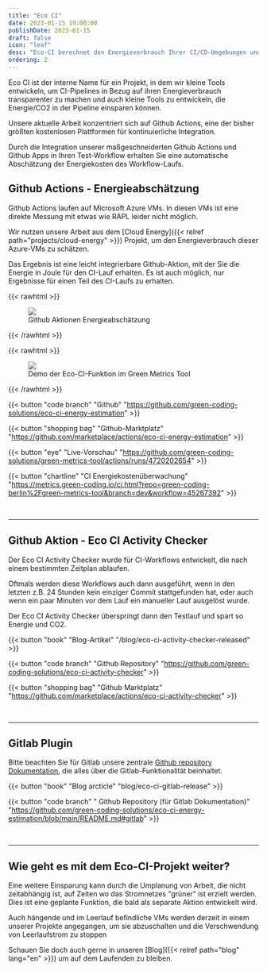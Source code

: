 ```yaml
---
title: "Eco CI"
date: 2023-01-15 19:00:00
publishDate: 2023-01-15
draft: false
icon: "leaf"
desc: "Eco-CI berechnet den Energieverbrauch Ihrer CI/CD-Umgebungen und unterstützt GitHub sowie GitLab. Es verfolgt den Energieverbrauch der Durchläufe für ein genaues Energiemanagement und Budgetierung. Zu den Schlüsselfunktionen gehören Echtzeitmessungen und Datenexport, die nachhaltige Entwicklungspraktiken ermöglichen."
ordering: 2
---
```


Eco CI ist der interne Name für ein Projekt, in dem wir kleine Tools entwickeln, um CI-Pipelines in Bezug auf ihren Energieverbrauch transparenter zu machen und auch kleine Tools zu entwickeln, die Energie/CO2 in der Pipeline einsparen können.

Unsere aktuelle Arbeit konzentriert sich auf Github Actions, eine der bisher größten kostenlosen Plattformen für kontinuierliche Integration.

Durch die Integration unserer maßgeschneiderten Github Actions und Github Apps in Ihren Test-Workflow erhalten Sie eine automatische Abschätzung der Energiekosten des Workflow-Laufs.

## Github Actions - Energieabschätzung

Github Actions laufen auf Microsoft Azure VMs. In diesen VMs ist eine direkte Messung mit etwas wie RAPL leider nicht möglich.

Wir nutzen unsere Arbeit aus dem [Cloud Energy]({{< relref path="projects/cloud-energy" >}}) Projekt, um den Energieverbrauch dieser Azure-VMs zu schätzen.

Das Ergebnis ist eine leicht integrierbare Github-Aktion, mit der Sie die Energie in Joule für den CI-Lauf erhalten. Es ist auch möglich, nur Ergebnisse für einen Teil des CI-Laufs zu erhalten.

{{< rawhtml >}}
<figure>
  <img class="ui huge rounded image" src="/img/projects/github-actions-energy.webp" loading="lazy">
  <figcaption>Github Aktionen Energieabschätzung</figcaption>
</figure>
{{< /rawhtml >}}


{{< rawhtml >}}
<figure>
  <img class="ui huge rounded image" src="/img/blog/eco-ci.webp" loading="lazy">
  <figcaption>Demo der Eco-CI-Funktion im Green Metrics Tool</figcaption>
</figure>
{{< /rawhtml >}}


{{< button "code branch" "Github" "https://github.com/green-coding-solutions/eco-ci-energy-estimation" >}}

{{< button "shopping bag" "Github-Marktplatz" "https://github.com/marketplace/actions/eco-ci-energy-estimation" >}}

{{< button "eye" "Live-Vorschau" "https://github.com/green-coding-solutions/green-metrics-tool/actions/runs/4720202654" >}}

{{< button "chartline" "CI Energiekostenüberwachung" "https://metrics.green-coding.io/ci.html?repo=green-coding-berlin%2Fgreen-metrics-tool&branch=dev&workflow=45267392" >}}


&nbsp;

---

## Github Aktion - Eco CI Activity Checker

Der Eco CI Activity Checker wurde für CI-Workflows entwickelt, die nach einem bestimmten Zeitplan ablaufen.

Oftmals werden diese Workflows auch dann ausgeführt, wenn in den letzten z.B. 24 Stunden kein einziger Commit stattgefunden hat, oder auch wenn
ein paar Minuten vor dem Lauf ein manueller Lauf ausgelöst wurde.

Der Eco CI Activity Checker überspringt dann den Testlauf und spart so Energie und CO2.

{{< button "book" "Blog-Artikel" "/blog/eco-ci-activity-checker-released" >}}

{{< button "code branch" "Github Repository" "https://github.com/green-coding-solutions/eco-ci-activity-checker" >}}

{{< button "shopping bag" "Github Marktplatz" "https://github.com/marketplace/actions/eco-ci-activity-checker" >}}

&nbsp;

---

## Gitlab Plugin

Bitte beachten Sie für Gitlab unsere zentrale [Github repository Dokumentation](https://github.com/green-coding-solutions/eco-ci-energy-estimation/blob/main/README.md#gitlab), die alles über die Gitlab-Funktionalität beinhaltet.

{{< button "book" "Blog arcticle" "blog/eco-ci-gitlab-release" >}}

{{< button "code branch" " Github Repository (für Gitlab Dokumentation)" "https://github.com/green-coding-solutions/eco-ci-energy-estimation/blob/main/README.md#gitlab" >}}

&nbsp;

---

## Wie geht es mit dem Eco-CI-Projekt weiter?

Eine weitere Einsparung kann durch die Umplanung von Arbeit, die nicht zeitabhängig ist, auf Zeiten wo das Stromnetzes "grüner" ist erzielt werden. Dies ist eine geplante Funktion, die bald als separate Aktion entwickelt wird.

Auch hängende und im Leerlauf befindliche VMs werden derzeit in einem unserer Projekte angegangen, um sie abzuschalten und die Verschwendung von Leerlaufstrom zu stoppen

Schauen Sie doch auch gerne in unseren [Blog]({{< relref path="blog" lang="en" >}}) um auf dem Laufenden zu bleiben.

